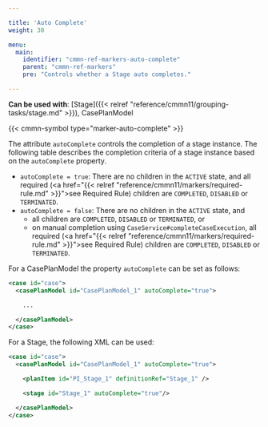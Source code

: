 ```yaml
---

title: 'Auto Complete'
weight: 30

menu:
  main:
    identifier: "cmmn-ref-markers-auto-complete"
    parent: "cmmn-ref-markers"
    pre: "Controls whether a Stage auto completes."

---
```


**Can be used with**: [Stage]({{< relref "reference/cmmn11/grouping-tasks/stage.md" >}}), CasePlanModel

{{< cmmn-symbol type="marker-auto-complete" >}}

The attribute `autoComplete` controls the completion of a stage instance. The following table describes the completion criteria of a stage instance based on the `autoComplete` property.

* `autoComplete = true`: There are no children in the `ACTIVE` state, and all required (<a href="{{< relref "reference/cmmn11/markers/required-rule.md" >}}">see Required Rule</a>) children are `COMPLETED`, `DISABLED` or `TERMINATED`.
* `autoComplete = false`: There are no children in the `ACTIVE` state, and
    * all children are `COMPLETED`, `DISABLED` or `TERMINATED`, or
    * on manual completion using `CaseService#completeCaseExecution`, all required (<a href="{{< relref "reference/cmmn11/markers/required-rule.md" >}}">see Required Rule</a>) children are `COMPLETED`, `DISABLED` or `TERMINATED`.

For a CasePlanModel the property `autoComplete` can be set as follows:

```xml
<case id="case">
  <casePlanModel id="CasePlanModel_1" autoComplete="true">

    ...

  </casePlanModel>
</case>
```

For a Stage, the following XML can be used:

```xml
<case id="case">
  <casePlanModel id="CasePlanModel_1" autoComplete="true">

    <planItem id="PI_Stage_1" definitionRef="Stage_1" />

    <stage id="Stage_1" autoComplete="true"/>

  </casePlanModel>
</case>
```

